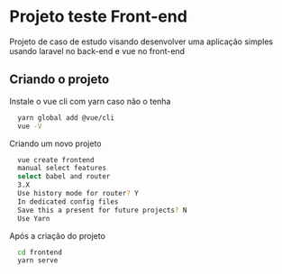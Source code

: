 
# Projeto teste Front-end

Projeto de caso de estudo visando desenvolver uma aplicação simples usando laravel no back-end e vue no front-end



## Criando o projeto

Instale o vue cli com yarn caso não o tenha

```bash
  yarn global add @vue/cli
  vue -V
```

Criando um novo projeto
```bash
  vue create frontend
  manual select features
  select babel and router
  3.X
  Use history mode for router? Y
  In dedicated config files
  Save this a present for future projects? N
  Use Yarn

```

Após a criação do projeto

```bash
  cd frontend
  yarn serve
```